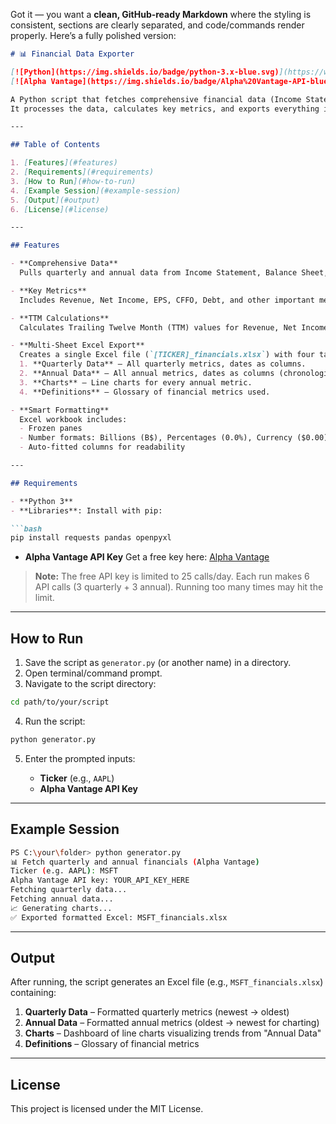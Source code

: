 Got it — you want a **clean, GitHub-ready Markdown** where the styling is consistent, sections are clearly separated, and code/commands render properly. Here’s a fully polished version:

````markdown
# 📊 Financial Data Exporter

[![Python](https://img.shields.io/badge/python-3.x-blue.svg)](https://www.python.org/)  
[![Alpha Vantage](https://img.shields.io/badge/Alpha%20Vantage-API-blueviolet)](https://www.alphavantage.co/support/#api-key)  

A Python script that fetches comprehensive financial data (Income Statement, Balance Sheet, and Cash Flow) for a publicly traded company using the **Alpha Vantage API**.  
It processes the data, calculates key metrics, and exports everything into a multi-tabbed, formatted Excel workbook with charts and a glossary.

---

## Table of Contents

1. [Features](#features)  
2. [Requirements](#requirements)  
3. [How to Run](#how-to-run)  
4. [Example Session](#example-session)  
5. [Output](#output)  
6. [License](#license)  

---

## Features

- **Comprehensive Data**  
  Pulls quarterly and annual data from Income Statement, Balance Sheet, and Cash Flow.  

- **Key Metrics**  
  Includes Revenue, Net Income, EPS, CFFO, Debt, and other important metrics automatically.  

- **TTM Calculations**  
  Calculates Trailing Twelve Month (TTM) values for Revenue, Net Income, and CFFO on the quarterly sheet.  

- **Multi-Sheet Excel Export**  
  Creates a single Excel file (`[TICKER]_financials.xlsx`) with four tabs:  
  1. **Quarterly Data** – All quarterly metrics, dates as columns.  
  2. **Annual Data** – All annual metrics, dates as columns (chronologically sorted).  
  3. **Charts** – Line charts for every annual metric.  
  4. **Definitions** – Glossary of financial metrics used.  

- **Smart Formatting**  
  Excel workbook includes:  
  - Frozen panes  
  - Number formats: Billions (B$), Percentages (0.0%), Currency ($0.00)  
  - Auto-fitted columns for readability  

---

## Requirements

- **Python 3**  
- **Libraries**: Install with pip:

```bash
pip install requests pandas openpyxl
````

* **Alpha Vantage API Key**
  Get a free key here: [Alpha Vantage](https://www.alphavantage.co/support/#api-key)

> **Note:** The free API key is limited to 25 calls/day. Each run makes 6 API calls (3 quarterly + 3 annual). Running too many times may hit the limit.

---

## How to Run

1. Save the script as `generator.py` (or another name) in a directory.
2. Open terminal/command prompt.
3. Navigate to the script directory:

```bash
cd path/to/your/script
```

4. Run the script:

```bash
python generator.py
```

5. Enter the prompted inputs:

   * **Ticker** (e.g., `AAPL`)
   * **Alpha Vantage API Key**

---

## Example Session

```bash
PS C:\your\folder> python generator.py
📊 Fetch quarterly and annual financials (Alpha Vantage)
Ticker (e.g. AAPL): MSFT
Alpha Vantage API key: YOUR_API_KEY_HERE
Fetching quarterly data...
Fetching annual data...
📈 Generating charts...
✅ Exported formatted Excel: MSFT_financials.xlsx
```

---

## Output

After running, the script generates an Excel file (e.g., `MSFT_financials.xlsx`) containing:

1. **Quarterly Data** – Formatted quarterly metrics (newest → oldest)
2. **Annual Data** – Formatted annual metrics (oldest → newest for charting)
3. **Charts** – Dashboard of line charts visualizing trends from "Annual Data"
4. **Definitions** – Glossary of financial metrics

---

## License

This project is licensed under the MIT License.



